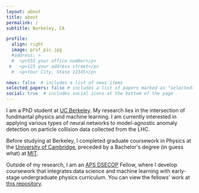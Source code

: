 ```yaml
---
layout: about
title: about
permalink: /
subtitle: Berkeley, CA

profile:
  align: right
  image: prof_pic.jpg
  #address: >
  #  <p>555 your office number</p>
 #   <p>123 your address street</p>
  #  <p>Your City, State 12345</p>

news: false  # includes a list of news items
selected_papers: false # includes a list of papers marked as "selected={true}"
social: true  # includes social icons at the bottom of the page
---
```


I am a PhD student at [UC Berkeley](https://physics.berkeley.edu/). My research lies in the intersection of fundmantal physics and machine learning. I am currently interested in applying various types of neural networks to model-agnostic anomaly detection on particle collision data collected from the LHC.

Before studying at Berkeley, I completed graduate coursework in Physics at the [University of Cambridge](https://www.phy.cam.ac.uk/), preceded by a Bachelor's degree (in guess what) at [MIT](https://physics.mit.edu/).

Outside of my research, I am an [APS DSECOP](https://dsecop.org/) Fellow, where I develop coursework that integrates data science and machine learning with early-stage undergraduate physics curriculum. You can view the fellows' work at [this repository](https://github.com/GDS-Education-Community-of-Practice/DSECOP). 
